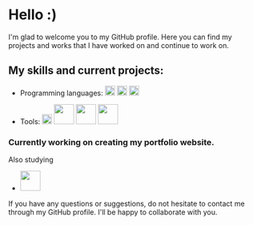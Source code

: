
<!--
**lyahorskiy/lyahorskiy** is a ✨ _special_ ✨ repository because its `README.md` (this file) appears on your GitHub profile.

Here are some ideas to get you started:

- 🔭 I’m currently working on ...
- 🌱 I’m currently learning ...
- 👯 I’m looking to collaborate on ...
- 🤔 I’m looking for help with ...
- 💬 Ask me about ...
- 📫 How to reach me: ...
- 😄 Pronouns: ...
- ⚡ Fun fact: ...
-->

# Hello :)
 I'm glad to welcome you to my GitHub profile. Here you can find my projects and works that I have worked on and continue to work on. 


 ## My skills and current projects:
* Programming languages:
<img width="20" src="https://cdn-icons-png.flaticon.com/128/5968/5968292.png"></img>
<img width="20" src="https://cdn-icons-png.flaticon.com/128/5968/5968267.png"></img>
<img width="20" src="https://cdn-icons-png.flaticon.com/128/5968/5968242.png"></img>

* Tools:
<img width="20" src="https://git-scm.com/images/logos/downloads/Git-Icon-1788C.png"></img>
<img width="40" src="https://lesscss.org/public/img/less_logo.png"></img>
<img width="40" src="https://static.tildacdn.com/tild3238-6539-4334-b336-303633366265/1_IGn5E-1wp5mQ2DHoev.png"></img>
<img width="40" src="https://raw.githubusercontent.com/webpack-contrib/awesome-webpack/master/media/awesome_webpack_branding.png"></img>

### Currently working on creating my portfolio website.


Also studying 

* <img width="40" src="https://wpintegrate.com/wp-content/uploads/2017/07/react-logo.png"></img>

If you have any questions or suggestions, do not hesitate to contact me through my GitHub profile. I'll be happy to collaborate with you.

